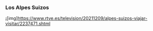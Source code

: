 ### Los Alpes Suizos 

<!--
**ELALEPH99/ELALEPH99** is a ✨ _special_ ✨ repository because its `README.md` (this file) appears on your GitHub profile.

Here are some ideas to get you started:

- 🔭 I’m currently working on me
- 🌱 I’m currently learning about fire
- 👯 I’m looking to collaborate on nothing
- 🤔 I’m looking for help with my head
- 💬 Ask me about your future
- 📫 How to reach me: 
- 😄 Pronouns: 
- ⚡ Fun fact: jeje
-->

¡[img]https://www.rtve.es/television/20211209/alpes-suizos-viajar-visitar/2237471.shtml



